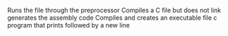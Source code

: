Runs the file through the preprocessor
Compiles a C file but does not link
generates the assembly code
Compiles and creates an executable file
c program that prints followed by a new line
